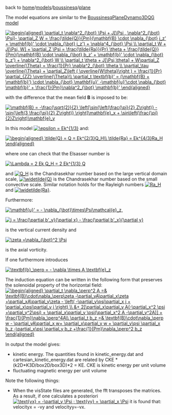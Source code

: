 back to [home](home)/[models](models)/[boussinesq](models-boussinesq)/[plane](models-boussinesq-plane)


The model equations are similar to the  [BoussinesqPlaneDynamo3DQG model](models-boussinesq-plane-dynamo3dqg)

<a href="https://www.codecogs.com/eqnedit.php?latex=\begin{aligned}&space;\partial_t&space;\nabla^2_{\bot}&space;\Psi&space;&plus;&space;J[\Psi&space;,&space;\nabla^2_{\bot}&space;\Psi]-&space;\partial_Z&space;W&space;=&space;\frac{\tilde{Q}}{Pm}(\mathbf{B}&space;\cdot&space;\nabla_{\bot}&space;j_z'&space;&plus;&space;\mathbf{b}'&space;\cdot&space;\nabla_{\bot}&space;j_z')&space;&plus;&space;\nabla^4_{\bot}&space;\Psi&space;\\&space;\partial_t&space;W&space;&plus;&space;J[\Psi,&space;W]&space;&plus;&space;\partial_Z&space;\Psi&space;=&space;\frac{\tilde{Ra}}{Pr}&space;\theta&space;&plus;&space;\frac{\tilde{Q}}{Pm}(\mathbf{B}&space;\cdot&space;\nabla_{\bot}&space;b_z'&space;&plus;&space;\mathbf{b}'&space;\cdot&space;\nabla_{\bot}&space;b_z')&space;&plus;&space;\nabla^2_{\bot}&space;W&space;\\&space;\partial_t&space;\theta&space;&plus;&space;J[\Psi,\theta]&space;&plus;&space;W\partial_Z&space;\overline{\Theta}&space;=&space;\frac{1}{Pr}&space;\nabla^2_{\bot}&space;\theta&space;\\&space;\partial_\tau&space;\overline{\Theta}&space;&plus;&space;\partial_Z\left&space;(&space;\overline{W\theta}\right&space;)&space;=&space;\frac{1}{Pr}&space;\partial_{ZZ}&space;\overline{\Theta}\\&space;\partial_t&space;\textbf{b}'&space;=&space;(\mathbf{B}&space;&plus;&space;\mathbf{b}')&space;\cdot&space;\nabla_{\bot}&space;\mathbf{u}'&space;-\mathbf{u}'\cdot&space;\nabla_{\bot}&space;\mathbf{b}'&space;&plus;&space;\frac{1}{Pm}\nabla^2_{\bot}&space;\mathbf{b}'&space;\end{aligned}" target="_blank"><img src="https://latex.codecogs.com/gif.latex?\begin{aligned}&space;\partial_t&space;\nabla^2_{\bot}&space;\Psi&space;&plus;&space;J[\Psi&space;,&space;\nabla^2_{\bot}&space;\Psi]-&space;\partial_Z&space;W&space;=&space;\frac{\tilde{Q}}{Pm}(\mathbf{B}&space;\cdot&space;\nabla_{\bot}&space;j_z'&space;&plus;&space;\mathbf{b}'&space;\cdot&space;\nabla_{\bot}&space;j_z')&space;&plus;&space;\nabla^4_{\bot}&space;\Psi&space;\\&space;\partial_t&space;W&space;&plus;&space;J[\Psi,&space;W]&space;&plus;&space;\partial_Z&space;\Psi&space;=&space;\frac{\tilde{Ra}}{Pr}&space;\theta&space;&plus;&space;\frac{\tilde{Q}}{Pm}(\mathbf{B}&space;\cdot&space;\nabla_{\bot}&space;b_z'&space;&plus;&space;\mathbf{b}'&space;\cdot&space;\nabla_{\bot}&space;b_z')&space;&plus;&space;\nabla^2_{\bot}&space;W&space;\\&space;\partial_t&space;\theta&space;&plus;&space;J[\Psi,\theta]&space;&plus;&space;W\partial_Z&space;\overline{\Theta}&space;=&space;\frac{1}{Pr}&space;\nabla^2_{\bot}&space;\theta&space;\\&space;\partial_\tau&space;\overline{\Theta}&space;&plus;&space;\partial_Z\left&space;(&space;\overline{W\theta}\right&space;)&space;=&space;\frac{1}{Pr}&space;\partial_{ZZ}&space;\overline{\Theta}\\&space;\partial_t&space;\textbf{b}'&space;=&space;(\mathbf{B}&space;&plus;&space;\mathbf{b}')&space;\cdot&space;\nabla_{\bot}&space;\mathbf{u}'&space;-\mathbf{u}'\cdot&space;\nabla_{\bot}&space;\mathbf{b}'&space;&plus;&space;\frac{1}{Pm}\nabla^2_{\bot}&space;\mathbf{b}'&space;\end{aligned}" title="\begin{aligned} \partial_t \nabla^2_{\bot} \Psi + J[\Psi , \nabla^2_{\bot} \Psi]- \partial_Z W = \frac{\tilde{Q}}{Pm}(\mathbf{B} \cdot \nabla_{\bot} j_z' + \mathbf{b}' \cdot \nabla_{\bot} j_z') + \nabla^4_{\bot} \Psi \\ \partial_t W + J[\Psi, W] + \partial_Z \Psi = \frac{\tilde{Ra}}{Pr} \theta + \frac{\tilde{Q}}{Pm}(\mathbf{B} \cdot \nabla_{\bot} b_z' + \mathbf{b}' \cdot \nabla_{\bot} b_z') + \nabla^2_{\bot} W \\ \partial_t \theta + J[\Psi,\theta] + W\partial_Z \overline{\Theta} = \frac{1}{Pr} \nabla^2_{\bot} \theta \\ \partial_\tau \overline{\Theta} + \partial_Z\left ( \overline{W\theta}\right ) = \frac{1}{Pr} \partial_{ZZ} \overline{\Theta}\\ \partial_t \textbf{b}' = (\mathbf{B} + \mathbf{b}') \cdot \nabla_{\bot} \mathbf{u}' -\mathbf{u}'\cdot \nabla_{\bot} \mathbf{b}' + \frac{1}{Pm}\nabla^2_{\bot} \mathbf{b}' \end{aligned}" /></a>

with the difference that the mean field **B** is imposed to be:

<a href="https://www.codecogs.com/eqnedit.php?latex=\mathbf{B}&space;=&space;-\frac{\sqrt{2}}{2}&space;\left[\sin{\left(\frac{\pi}{2}&space;Z\right)}&space;-&space;\sin{\left(3&space;\frac{\pi}{2}&space;Z\right)}&space;\right]\mathbf{e}_x&space;&plus;&space;\sin\left(\frac{\pi}{2}Z\right)\mathbf{e}_y" target="_blank"><img src="https://latex.codecogs.com/gif.latex?\mathbf{B}&space;=&space;-\frac{\sqrt{2}}{2}&space;\left[\sin{\left(\frac{\pi}{2}&space;Z\right)}&space;-&space;\sin{\left(3&space;\frac{\pi}{2}&space;Z\right)}&space;\right]\mathbf{e}_x&space;&plus;&space;\sin\left(\frac{\pi}{2}Z\right)\mathbf{e}_y" title="\mathbf{B} = -\frac{\sqrt{2}}{2} \left[\sin{\left(\frac{\pi}{2} Z\right)} - \sin{\left(3 \frac{\pi}{2} Z\right)} \right]\mathbf{e}_x + \sin\left(\frac{\pi}{2}Z\right)\mathbf{e}_y" /></a>

In this model <a href="https://www.codecogs.com/eqnedit.php?latex=\epsilon&space;=&space;Ek^{1/3}" target="_blank"><img src="https://latex.codecogs.com/gif.latex?\epsilon&space;=&space;Ek^{1/3}" title="\epsilon = Ek^{1/3}" /></a> and:

<a href="https://www.codecogs.com/eqnedit.php?latex=\begin{aligned}&space;\tilde{Q}&space;=&space;Q&space;=&space;Ek^{2/3}Q_H\\&space;\tilde{Ra}&space;=&space;Ek^{4/3}Ra_H&space;\end{aligned}" target="_blank"><img src="https://latex.codecogs.com/gif.latex?\begin{aligned}&space;\tilde{Q}&space;=&space;Q&space;=&space;Ek^{2/3}Q_H\\&space;\tilde{Ra}&space;=&space;Ek^{4/3}Ra_H&space;\end{aligned}" title="\begin{aligned} \tilde{Q} = Q = Ek^{2/3}Q_H\\ \tilde{Ra} = Ek^{4/3}Ra_H \end{aligned}" /></a>

where one can check that the Elsasser number is 

<a href="https://www.codecogs.com/eqnedit.php?latex=\Lambda&space;=&space;2&space;Ek&space;Q_H&space;=&space;2&space;Ek^{1/3}&space;Q" target="_blank"><img src="https://latex.codecogs.com/gif.latex?\Lambda&space;=&space;2&space;Ek&space;Q_H&space;=&space;2&space;Ek^{1/3}&space;Q" title="\Lambda = 2 Ek Q_H = 2 Ek^{1/3} Q" /></a>

and <a href="https://www.codecogs.com/eqnedit.php?latex=Q_H" target="_blank"><img src="https://latex.codecogs.com/gif.latex?Q_H" title="Q_H" /></a> is the Chandrasekhar number based on the large vertical domain scale, <a href="https://www.codecogs.com/eqnedit.php?latex=\widetilde{Q}" target="_blank"><img src="https://latex.codecogs.com/gif.latex?\widetilde{Q}" title="\widetilde{Q}" /></a> is the Chandrasekhar number based on the small convective scale. Similar notation holds for the Rayleigh numbers <a href="https://www.codecogs.com/eqnedit.php?latex=Ra_H" target="_blank"><img src="https://latex.codecogs.com/gif.latex?Ra_H" title="Ra_H" /></a> and <a href="https://www.codecogs.com/eqnedit.php?latex=\widetilde{Ra}" target="_blank"><img src="https://latex.codecogs.com/gif.latex?\widetilde{Ra}" title="\widetilde{Ra}" /></a>. 

Furthermore:

<a href="https://www.codecogs.com/eqnedit.php?latex=\mathbf{u}'&space;=&space;-&space;\nabla_{\bot}\times\Psi\mathcal{e}_z," target="_blank"><img src="https://latex.codecogs.com/gif.latex?\mathbf{u}'&space;=&space;-&space;\nabla_{\bot}\times\Psi\mathcal{e}_z," title="\mathbf{u}' = - \nabla_{\bot}\times\Psi\mathcal{e}_z," /></a>

<a href="https://www.codecogs.com/eqnedit.php?latex=j&space;=&space;\frac{\partial&space;b'_y}{\partial&space;x}&space;-&space;\frac{\partial&space;b'_x}{\partial&space;y}" target="_blank"><img src="https://latex.codecogs.com/gif.latex?j&space;=&space;\frac{\partial&space;b'_y}{\partial&space;x}&space;-&space;\frac{\partial&space;b'_x}{\partial&space;y}" title="j = \frac{\partial b'_y}{\partial x} - \frac{\partial b'_x}{\partial y}" /></a>

is the vertical current density and

<a href="https://www.codecogs.com/eqnedit.php?latex=\zeta&space;=\nabla_{\bot}^2&space;\Psi" target="_blank"><img src="https://latex.codecogs.com/gif.latex?\zeta&space;=\nabla_{\bot}^2&space;\Psi" title="\zeta =\nabla_{\bot}^2 \Psi" /></a>

is the axial vorticity.

If one furthermore introduces

<a href="https://www.codecogs.com/eqnedit.php?latex=\textbf{b}_\perp&space;=&space;-&space;\nabla&space;\times&space;A&space;\textbf{e}_z" target="_blank"><img src="https://latex.codecogs.com/gif.latex?\textbf{b}_\perp&space;=&space;-&space;\nabla&space;\times&space;A&space;\textbf{e}_z" title="\textbf{b}_\perp = - \nabla \times A \textbf{e}_z" /></a>

The induction equation can be written in the following form that preserves the solenoidal property of the horizontal field:
<a href="https://www.codecogs.com/eqnedit.php?latex=\begin{aligned}&space;\partial_t&space;\nabla_\perp^2&space;A&space;=&&space;\textbf{B}\cdot\nabla_\perp\zeta&space;-\partial_yA\partial_x\zeta&space;&plus;\partial_xA\partial_y\zeta&space;-&space;\left(&space;-\partial_y\psi\partial_x&space;j&space;&plus;&space;\partial_x\psi\partial_y&space;j&space;\right)&space;\\&space;&&plus;&space;2[\partial_x\partial_y&space;A(-\partial_x^2&space;\psi&space;&plus;\partial_y^2\psi)&space;&plus;&space;\partial_x\partial_y&space;\psi(\partial_x^2&space;A&space;-\partial_y^2A)]&space;&plus;&space;\frac{1}{Pm}\nabla_\perp^4A\\&space;\partial_t&space;b_z&space;=&&space;\textbf{B}\cdot\nabla_\perp&space;w&space;-&space;\partial_yA\partial_x&space;w&plus;&space;\partial_x\partial_y&space;w&space;&plus;&space;\partial_y\psi&space;\partial_x&space;b_z&space;-\partial_x\psi&space;\partial_y&space;b_z&space;&plus;\frac{1}{Pm}\nabla_\perp^2&space;b_z&space;\end{aligned}" target="_blank"><img src="https://latex.codecogs.com/gif.latex?\begin{aligned}&space;\partial_t&space;\nabla_\perp^2&space;A&space;=&&space;\textbf{B}\cdot\nabla_\perp\zeta&space;-\partial_yA\partial_x\zeta&space;&plus;\partial_xA\partial_y\zeta&space;-&space;\left(&space;-\partial_y\psi\partial_x&space;j&space;&plus;&space;\partial_x\psi\partial_y&space;j&space;\right)&space;\\&space;&&plus;&space;2[\partial_x\partial_y&space;A(-\partial_x^2&space;\psi&space;&plus;\partial_y^2\psi)&space;&plus;&space;\partial_x\partial_y&space;\psi(\partial_x^2&space;A&space;-\partial_y^2A)]&space;&plus;&space;\frac{1}{Pm}\nabla_\perp^4A\\&space;\partial_t&space;b_z&space;=&&space;\textbf{B}\cdot\nabla_\perp&space;w&space;-&space;\partial_yA\partial_x&space;w&plus;&space;\partial_x\partial_y&space;w&space;&plus;&space;\partial_y\psi&space;\partial_x&space;b_z&space;-\partial_x\psi&space;\partial_y&space;b_z&space;&plus;\frac{1}{Pm}\nabla_\perp^2&space;b_z&space;\end{aligned}" title="\begin{aligned} \partial_t \nabla_\perp^2 A =& \textbf{B}\cdot\nabla_\perp\zeta -\partial_yA\partial_x\zeta +\partial_xA\partial_y\zeta - \left( -\partial_y\psi\partial_x j + \partial_x\psi\partial_y j \right) \\ &+ 2[\partial_x\partial_y A(-\partial_x^2 \psi +\partial_y^2\psi) + \partial_x\partial_y \psi(\partial_x^2 A -\partial_y^2A)] + \frac{1}{Pm}\nabla_\perp^4A\\ \partial_t b_z =& \textbf{B}\cdot\nabla_\perp w - \partial_yA\partial_x w+ \partial_x\partial_y w + \partial_y\psi \partial_x b_z -\partial_x\psi \partial_y b_z +\frac{1}{Pm}\nabla_\perp^2 b_z \end{aligned}" /></a>

In output the model gives:
- kinetic energy. The quantities found in kinetic_energy.dat and cartesian_kinetic_energy.dat are related by CKE * (k2D*K3D/box2D/box3D)*2 = KE. CKE is kinetic energy per unit volume
- fluctuating magnetic energy per unit volume

Note the following things:
- When the visState files are generated, the fft transposes the matrices. As a result, if one calculates a posteriori <a href="https://www.codecogs.com/eqnedit.php?latex=\text{vx}&space;=&space;-\partial_y&space;\Psi&space;;&space;\text{vy}&space;=&space;\partial_x&space;\Psi" target="_blank"><img src="https://latex.codecogs.com/gif.latex?\text{vx}&space;=&space;-\partial_y&space;\Psi&space;;&space;\text{vy}&space;=&space;\partial_x&space;\Psi" title="\text{vx} = -\partial_y \Psi ; \text{vy} = \partial_x \Psi" /></a> it is found that: velocityx = -vy and velocityy=-vx.